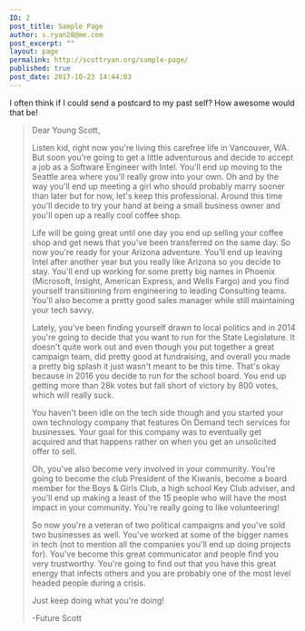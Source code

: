 ```yaml
---
ID: 2
post_title: Sample Page
author: s.ryan28@me.com
post_excerpt: ""
layout: page
permalink: http://scottryan.org/sample-page/
published: true
post_date: 2017-10-23 14:44:03
---
```

<p>I often think if I could send a postcard to my past self? How awesome would that be! </p><blockquote><p>Dear Young Scott,</p><p>Listen kid, right now you're living this carefree life in Vancouver, WA. But soon you're going to get a little adventurous and decide to accept a job as a Software Engineer with Intel. You'll end up moving to the Seattle area where you'll really grow into your own. Oh and by the way you'll end up meeting a girl who should probably marry sooner than later but for now, let's keep this professional. Around this time you'll decide to try your hand at being a small business owner and you'll open up a really cool coffee shop.</p><p>Life will be going great until one day you end up selling your coffee shop and get news that you've been transferred on the same day. So now you're ready for your Arizona adventure. You'll end up leaving Intel after another year but you really like Arizona so you decide to stay. You'll end up working for some pretty big names in Phoenix (Microsoft, Insight, American Express, and Wells Fargo) and you find yourself transitioning from engineering to leading Consulting teams. You'll also become a pretty good sales manager while still maintaining your tech savvy.</p><p>Lately, you've been finding yourself drawn to local politics and in 2014 you're going to decide that you want to run for the State Legislature. It doesn't quite work out and even though you put together a great campaign team, did pretty good at fundraising, and overall you made a pretty big splash it just wasn't meant to be this time. That's okay because in 2016 you decide to run for the school board. You end up getting more than 28k votes but fall short of victory by 800 votes, which will really suck.</p><p>You haven't been idle on the tech side though and you started your own technology company that features On Demand tech services for businesses. Your goal for this company was to eventually get acquired and that happens rather on when you get an unsolicited offer to sell.</p><p></p><p>Oh, you've also become very involved in your community. You're going to become the club President of the Kiwanis, become a board member for the Boys &amp; Girls Club, a high school Key Club adviser, and you'll end up making a least of the 15 people who will have the most impact in your community. You're really going to like volunteering!</p><p></p><p>So now you're a veteran of two political campaigns and you've sold two businesses as well. You've worked at some of the bigger names in tech (not to mention all the companies you'll end up doing projects for). You've become this great communicator and people find you very trustworthy. You're going to find out that you have this great energy that infects others and you are probably one of the most level headed people during a crisis. </p><p>Just keep doing what you're doing!</p><p>-Future Scott</p></blockquote>